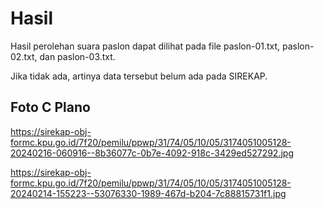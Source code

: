 # Hasil

Hasil perolehan suara paslon dapat dilihat pada file paslon-01.txt, paslon-02.txt, dan paslon-03.txt.

Jika tidak ada, artinya data tersebut belum ada pada SIREKAP.

## Foto C Plano

https://sirekap-obj-formc.kpu.go.id/7f20/pemilu/ppwp/31/74/05/10/05/3174051005128-20240216-060916--8b36077c-0b7e-4092-918c-3429ed527292.jpg

https://sirekap-obj-formc.kpu.go.id/7f20/pemilu/ppwp/31/74/05/10/05/3174051005128-20240214-155223--53076330-1989-467d-b204-7c88815731f1.jpg
